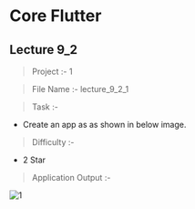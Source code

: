 # Core Flutter

## Lecture 9_2

> Project :- 1

> File Name :- lecture_9_2_1

> Task :-

- Create an app as as shown in below image.

> Difficulty :-

- 2 Star

> Application Output :- 

![1](https://user-images.githubusercontent.com/114165239/223414938-b6c4a718-3ee1-46f5-b95c-04501e21d802.png)
